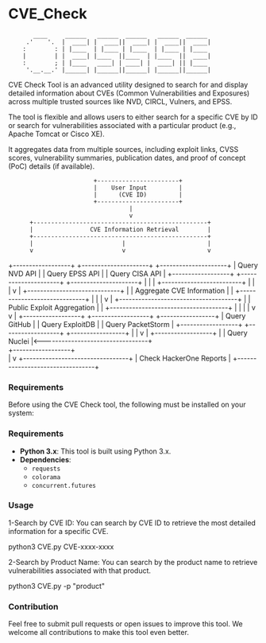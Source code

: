 # CVE_Check
           ____     ______   ______  ______   ______  ______
         .'    '.  |  ____| |  ____||  ____| |  ____||  ____|
        :        : | |____  | |____ | |____  | |____ | |____
        |        | |  ____| |____  ||____  | |____  ||  ____|
        :        ; | |____   ____| | ____| |  ____| || |____
         '.__.__.' |______| |______||______| |______||______|

CVE Check Tool is an advanced utility designed to search for and display detailed information about CVEs (Common Vulnerabilities and Exposures) across multiple trusted sources like NVD, CIRCL, Vulners, and EPSS. 

The tool is flexible and allows users to either search for a specific CVE by ID or search for vulnerabilities associated with a particular product (e.g., Apache Tomcat or Cisco XE). 

It aggregates data from multiple sources, including exploit links, CVSS scores, vulnerability summaries, publication dates, and proof of concept (PoC) details (if available).

                
                            +-----------------------+
                            |    User Input         |
                            |      (CVE ID)         |
                            +-----------------------+
                                      |
                                      v
          +-------------------------------------------------+
          |                CVE Information Retrieval        |
          +-------------------------------------------------+
          |                         |                       |
          v                         v                       v
+------------------+    +---------------------+    +---------------------+
|  Query NVD API   |    |  Query EPSS API    |    |  Query CISA API     |
+------------------+    +---------------------+    +---------------------+
          |                         |                       |
          +-------------------------+                       |
          |                                                 |
          v                                                 |
+-----------------------------+                             |
|   Aggregate CVE Information  |                            |
+-----------------------------+                             |
          |                                                 |
          v                                                 |
          +-------------------------------------+           |
          |        Public Exploit Aggregation    |          |
          +-------------------------------------+           |
          |                     |                           |
          v                     v                           |
+------------------+   +------------------+   +-----------------+
|  Query GitHub    |   |  Query ExploitDB |   |  Query PacketStorm |
+------------------+   +------------------+   +-----------------+
          |                                           |
          v                                           |
+------------------+                                  |
| Query Nuclei     |<---------------------------------+   
+------------------+  
          |
          v
+---------------------------------+
|      Check HackerOne Reports    |
+---------------------------------+







### Requirements
Before using the CVE Check tool, the following must be installed on your system:

### Requirements
- **Python 3.x**: This tool is built using Python 3.x.
- **Dependencies**:
  - `requests`
  - `colorama`
  - `concurrent.futures`


### Usage

1-Search by CVE ID: You can search by CVE ID to retrieve the most detailed information for a specific CVE.

python3 CVE.py CVE-xxxx-xxxx

2-Search by Product Name: You can search by the product name to retrieve vulnerabilities associated with that product.

python3 CVE.py -p "product"


### Contribution
Feel free to submit pull requests or open issues to improve this tool. We welcome all contributions to make this tool even better.

